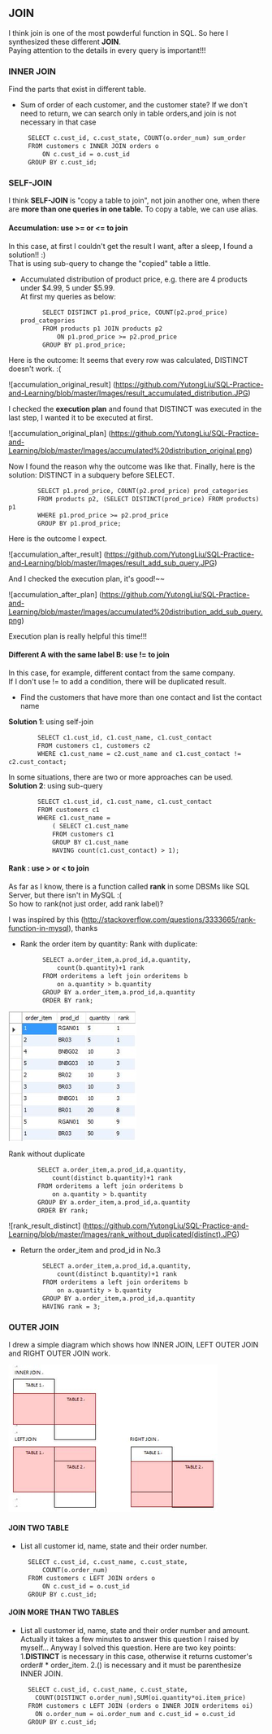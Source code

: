 ## JOIN
I think join is one of the most powderful function in SQL. So here I synthesized these different **JOIN**.  
Paying attention to the details in every query is important!!!  

### INNER JOIN
Find the parts that exist in different table.
* Sum of order of each customer, and the customer state?
If we don't need to return, we can search only in table orders,and join is not necessary in that case

		SELECT c.cust_id, c.cust_state, COUNT(o.order_num) sum_order
		FROM customers c INNER JOIN orders o
			ON c.cust_id = o.cust_id
		GROUP BY c.cust_id;

### SELF-JOIN
I think **SELF-JOIN** is "copy a table to join", not join another one, when there are **more than one queries in one table.**
To copy a table, we can use alias.

#### Accumulation: use >= or <= to join  

In this case, at first I couldn't get the result I want, after a sleep, I found a solution!! :)  
That is using sub-query to change the "copied" table a little.  

* Accumulated distribution of product price, e.g. there are 4 products under $4.99, 5 under $5.99.  
At first my queries as below:
        
        	SELECT DISTINCT p1.prod_price, COUNT(p2.prod_price) prod_categories
       		FROM products p1 JOIN products p2
          		ON p1.prod_price >= p2.prod_price
        	GROUP BY p1.prod_price;

Here is the outcome:
It seems that every row was calculated, DISTINCT doesn't work. :(  

![accumulation_original_result] (https://github.com/YutongLiu/SQL-Practice-and-Learning/blob/master/Images/result_accumulated_distribution.JPG)

I checked the **execution plan** and found that DISTINCT was executed in the last step, I wanted it to be executed at first.    

![accumulation_original_plan] (https://github.com/YutongLiu/SQL-Practice-and-Learning/blob/master/Images/accumulated%20distribution_original.png)

Now I found the reason why the outcome was like that. Finally, here is the solution: DISTINCT in a subquery before SELECT.

        	SELECT p1.prod_price, COUNT(p2.prod_price) prod_categories
        	FROM products p2, (SELECT DISTINCT(prod_price) FROM products) p1
        	WHERE p1.prod_price >= p2.prod_price
        	GROUP BY p1.prod_price;

Here is the outcome I expect.

![accumulation_after_result] (https://github.com/YutongLiu/SQL-Practice-and-Learning/blob/master/Images/result_add_sub_query.JPG)

And I checked the execution plan, it's good!~~

![accumulation_after_plan] (https://github.com/YutongLiu/SQL-Practice-and-Learning/blob/master/Images/accumulated%20distribution_add_sub_query.png)

Execution plan is really helpful this time!!!

#### Different A with the same label B: use != to join  

In this case, for example, different contact from the same company.  
If I don't use != to add a condition, there will be duplicated result.  

* Find the customers that have more than one contact and list the contact name  

**Solution 1**: using self-join  

        	SELECT c1.cust_id, c1.cust_name, c1.cust_contact
        	FROM customers c1, customers c2
        	WHERE c1.cust_name = c2.cust_name and c1.cust_contact != c2.cust_contact;
        
In some situations, there are two or more approaches can be used.  
**Solution 2**: using sub-query

        	SELECT c1.cust_id, c1.cust_name, c1.cust_contact  
        	FROM customers c1
        	WHERE c1.cust_name = 
            	( SELECT c1.cust_name
            	FROM customers c1
            	GROUP BY c1.cust_name
            	HAVING count(c1.cust_contact) > 1);
            
#### Rank : use > or < to join
As far as I know, there is a function called **rank** in some DBSMs like SQL Server, but there isn't in MySQL :(  
So how to rank(not just order, add rank label)?  

I was inspired by this <answer>(http://stackoverflow.com/questions/3333665/rank-function-in-mysql), thanks

* Rank the order item by quantity:
Rank with duplicate:
        
        	SELECT a.order_item,a.prod_id,a.quantity,
		        count(b.quantity)+1 rank
	        FROM orderitems a left join orderitems b
		        on a.quantity > b.quantity
        	GROUP BY a.order_item,a.prod_id,a.quantity
        	ORDER BY rank;

![rank_result_non_distinct](https://github.com/YutongLiu/SQL-Practice-and-Learning/blob/master/Images/rank_with_duplicated(non-distinct).JPG)

Rank without duplicate
        
	        SELECT a.order_item,a.prod_id,a.quantity,
		        count(distinct b.quantity)+1 rank
	        FROM orderitems a left join orderitems b
		        on a.quantity > b.quantity
        	GROUP BY a.order_item,a.prod_id,a.quantity
        	ORDER BY rank;

![rank_result_distinct] (https://github.com/YutongLiu/SQL-Practice-and-Learning/blob/master/Images/rank_without_duplicated(distinct).JPG)

* Return the order_item and prod_id in No.3

        	SELECT a.order_item,a.prod_id,a.quantity,
		        count(distinct b.quantity)+1 rank
	        FROM orderitems a left join orderitems b
		        on a.quantity > b.quantity
        	GROUP BY a.order_item,a.prod_id,a.quantity
        	HAVING rank = 3;

### OUTER JOIN
I drew a simple diagram which shows how INNER JOIN, LEFT OUTER JOIN and RIGHT OUTER JOIN work.

![diagram](https://github.com/YutongLiu/SQL-Practice-and-Learning/blob/master/Images/THREE%20TYPES%20OF%20JOIN.JPG)

#### JOIN TWO TABLE
* List all customer id, name, state and their order number.  

		SELECT c.cust_id, c.cust_name, c.cust_state,
			COUNT(o.order_num)
		FROM customers c LEFT JOIN orders o
			ON c.cust_id = o.cust_id
		GROUP BY c.cust_id;
		
#### JOIN MORE THAN TWO TABLES
* List all customer id, name, state and their order number and amount.
Actually it takes a few minutes to answer this question I raised by myself... Anyway I solved this question. Here are two key points:  
  1.**DISTINCT** is necessary in this case, otherwise it returns customer's order# * order_item.
  2.() is necessary and it must be parenthesize INNER JOIN.  

		SELECT c.cust_id, c.cust_name, c.cust_state,
		  COUNT(DISTINCT o.order_num),SUM(oi.quantity*oi.item_price)
		FROM customers c LEFT JOIN (orders o INNER JOIN orderitems oi)
		  ON o.order_num = oi.order_num and c.cust_id = o.cust_id
		GROUP BY c.cust_id;
		

